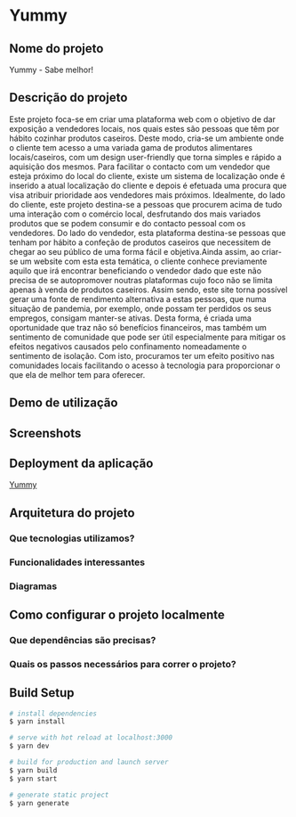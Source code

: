 # Yummy

## Nome do projeto
Yummy - Sabe melhor!

## Descrição do projeto
Este projeto foca-se em criar uma plataforma web com o objetivo de dar exposição a vendedores locais, nos quais estes são pessoas que têm por hábito cozinhar produtos caseiros. Deste modo, cria-se um ambiente onde o cliente tem acesso a uma variada gama de produtos alimentares locais/caseiros, com um design user-friendly que torna simples e rápido a aquisição dos mesmos. Para facilitar o contacto com um vendedor que esteja próximo do local do cliente, existe um sistema de localização onde é inserido a atual localização do cliente e depois é efetuada uma procura que visa atribuir prioridade aos vendedores mais próximos.
Idealmente, do lado do cliente, este projeto destina-se a pessoas que procurem acima de tudo uma interação com o comércio local, desfrutando dos mais variados 
produtos que se podem consumir e do contacto pessoal com os vendedores. Do lado do vendedor, esta plataforma destina-se pessoas que tenham por hábito a confeção de produtos caseiros que necessitem de chegar ao seu público de uma forma fácil e objetiva.Ainda assim, ao criar-se um website com esta esta temática, o cliente conhece previamente aquilo que irá encontrar beneficiando o vendedor dado que este não precisa de se autopromover noutras plataformas cujo foco não se limita apenas à venda de produtos caseiros.
Assim sendo, este site torna possível gerar uma fonte de rendimento alternativa a estas pessoas, que numa situação de pandemia, por exemplo, onde possam ter perdidos os seus empregos, consigam manter-se ativas. Desta forma, é criada uma oportunidade que traz não só benefícios financeiros, mas também um sentimento de comunidade que pode ser útil especialmente para mitigar os efeitos negativos causados pelo confinamento nomeadamente o sentimento de isolação. Com isto, procuramos ter um efeito positivo nas comunidades locais facilitando o acesso à tecnologia para proporcionar o que ela de melhor tem para oferecer.

## Demo de utilização

## Screenshots

## Deployment da aplicação
[Yummy](https://yummy.cesarnogueira.com)

## Arquitetura do projeto

### Que tecnologias utilizamos? 
### Funcionalidades interessantes
### Diagramas

## Como configurar o projeto localmente
### Que dependências são precisas?
### Quais os passos necessários para correr o projeto?


## Build Setup

```bash
# install dependencies
$ yarn install

# serve with hot reload at localhost:3000
$ yarn dev

# build for production and launch server
$ yarn build
$ yarn start

# generate static project
$ yarn generate
```
